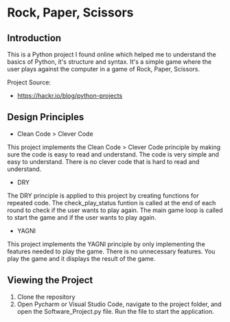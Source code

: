 # Rock, Paper, Scissors

## Introduction

This is a Python project I found online which helped me to understand the basics of Python, it's structure and syntax. It's a simple game where the user plays against the computer in a game of Rock, Paper, Scissors.

Project Source:

- https://hackr.io/blog/python-projects

## Design Principles

- Clean Code > Clever Code

This project implements the Clean Code > Clever Code principle by making sure the code is easy to read and understand. The code is very simple and easy to understand. There is no clever code that is hard to read and understand.

- DRY

The DRY principle is applied to this project by creating functions for repeated code. The check_play_status funtion is called at the end of each round to check if the user wants to play again. The main game loop is called to start the game and if the user wants to play again.

- YAGNI

This project implements the YAGNI principle by only implementing the features needed to play the game. There is no unnecessary features. You play the game and it displays the result of the game.

## Viewing the Project

1. Clone the repository
2. Open Pycharm or Visual Studio Code, navigate to the project folder, and open the Software_Project.py file. Run the file to start the application.
